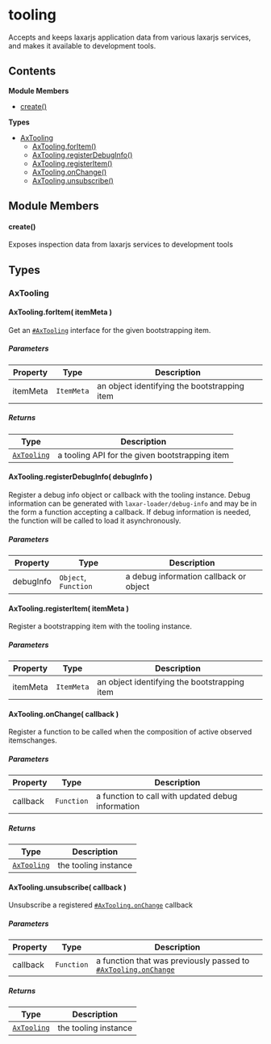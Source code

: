 
# <a id="tooling"></a>tooling

Accepts and keeps laxarjs application data from various laxarjs services, and makes it available to
development tools.

## Contents

**Module Members**

- [create()](#create)

**Types**

- [AxTooling](#AxTooling)
  - [AxTooling.forItem()](#AxTooling.forItem)
  - [AxTooling.registerDebugInfo()](#AxTooling.registerDebugInfo)
  - [AxTooling.registerItem()](#AxTooling.registerItem)
  - [AxTooling.onChange()](#AxTooling.onChange)
  - [AxTooling.unsubscribe()](#AxTooling.unsubscribe)

## Module Members

#### <a id="create"></a>create()

Exposes inspection data from laxarjs services to development tools

## Types

### <a id="AxTooling"></a>AxTooling

#### <a id="AxTooling.forItem"></a>AxTooling.forItem( itemMeta )

Get an [`#AxTooling`](#AxTooling) interface for the given bootstrapping item.

##### Parameters

| Property | Type | Description |
| -------- | ---- | ----------- |
| itemMeta | `ItemMeta` |  an object identifying the bootstrapping item |

##### Returns

| Type | Description |
| ---- | ----------- |
| [`AxTooling`](#AxTooling) |  a tooling API for the given bootstrapping item |

#### <a id="AxTooling.registerDebugInfo"></a>AxTooling.registerDebugInfo( debugInfo )

Register a debug info object or callback with the tooling instance. Debug information can be generated
with `laxar-loader/debug-info` and may be in the form a function accepting a callback.
If debug information is needed, the function will be called to load it asynchronously.

##### Parameters

| Property | Type | Description |
| -------- | ---- | ----------- |
| debugInfo | `Object`, `Function` |  a debug information callback or object |

#### <a id="AxTooling.registerItem"></a>AxTooling.registerItem( itemMeta )

Register a bootstrapping item with the tooling instance.

##### Parameters

| Property | Type | Description |
| -------- | ---- | ----------- |
| itemMeta | `ItemMeta` |  an object identifying the bootstrapping item |

#### <a id="AxTooling.onChange"></a>AxTooling.onChange( callback )

Register a function to be called when the composition of active observed itemschanges.

##### Parameters

| Property | Type | Description |
| -------- | ---- | ----------- |
| callback | `Function` |  a function to call with updated debug information |

##### Returns

| Type | Description |
| ---- | ----------- |
| [`AxTooling`](#AxTooling) |  the tooling instance |

#### <a id="AxTooling.unsubscribe"></a>AxTooling.unsubscribe( callback )

Unsubscribe a registered [`#AxTooling.onChange`](#AxTooling.onChange) callback

##### Parameters

| Property | Type | Description |
| -------- | ---- | ----------- |
| callback | `Function` |  a function that was previously passed to [`#AxTooling.onChange`](#AxTooling.onChange) |

##### Returns

| Type | Description |
| ---- | ----------- |
| [`AxTooling`](#AxTooling) |  the tooling instance |
